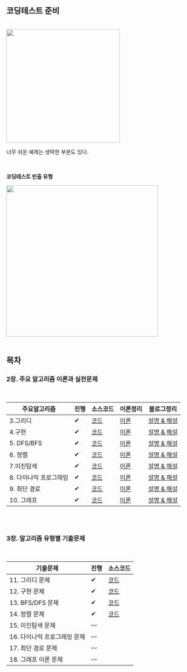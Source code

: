 ## 코딩테스트 준비
</br>
<img src = "https://user-images.githubusercontent.com/42762236/101512360-42125800-39be-11eb-9bcf-86173de1dada.png" width="300px">


너무 쉬운 예제는 생략한 부분도 있다.

</br>

**코딩테스트 빈출 유형**

<img src = "https://user-images.githubusercontent.com/42762236/113508081-fe54e700-9588-11eb-8bc3-79432665aec0.png" width="400px">


</br>
</br>

## 목차

### **2장. 주요 알고리즘 이론과 실전문제**

</br>

| 주요알고리즘     | 진행|  소스코드   |  이론정리    |  블로그정리  |
| ---- | ---- | ---- | ---- | ---- |
|   3.그리디   | ✔ |  [코드](https://github.com/Youngminah/thisiscodingtest/tree/master/2장.주요알고리즘이론/03.그리디)   |    [이론](https://github.com/Youngminah/thisiscodingtest/blob/master/2%EC%9E%A5.%EC%A3%BC%EC%9A%94%EC%95%8C%EA%B3%A0%EB%A6%AC%EC%A6%98%EC%9D%B4%EB%A1%A0/03.%EA%B7%B8%EB%A6%AC%EB%94%94/Readme.md)   |    [설명 & 해설](https://cau-meng2.tistory.com/70?category=826666)    |
|  4.구현  | ✔ |  [코드](https://github.com/Youngminah/thisiscodingtest/tree/master/2장.주요알고리즘이론/04.구현)    |   [이론](https://github.com/Youngminah/thisiscodingtest/blob/master/2%EC%9E%A5.%EC%A3%BC%EC%9A%94%EC%95%8C%EA%B3%A0%EB%A6%AC%EC%A6%98%EC%9D%B4%EB%A1%A0/04.%EA%B5%AC%ED%98%84/Readme.md)   |  [설명 & 해설](https://cau-meng2.tistory.com/73?category=826666)    |
| 5. DFS/BFS| ✔ | [코드](https://github.com/Youngminah/thisiscodingtest/tree/master/2장.주요알고리즘이론/05.DFSBFS)  | [이론](https://github.com/Youngminah/thisiscodingtest/blob/master/2%EC%9E%A5.%EC%A3%BC%EC%9A%94%EC%95%8C%EA%B3%A0%EB%A6%AC%EC%A6%98%EC%9D%B4%EB%A1%A0/05.DFSBFS/Readme.md)     |  [설명 & 해설](https://cau-meng2.tistory.com/75?category=826666)    |
|  6. 정렬  |  ✔ |  [코드](https://github.com/Youngminah/thisiscodingtest/tree/master/2장.주요알고리즘이론/06.정렬)   |        [이론](https://github.com/Youngminah/thisiscodingtest/blob/master/2%EC%9E%A5.%EC%A3%BC%EC%9A%94%EC%95%8C%EA%B3%A0%EB%A6%AC%EC%A6%98%EC%9D%B4%EB%A1%A0/06.%EC%A0%95%EB%A0%AC/Readme.md) |   [설명 & 해설](https://cau-meng2.tistory.com/76?category=826666) |
| 7.이진탐색 |  ✔ | [코드](https://github.com/Youngminah/thisiscodingtest/tree/master/2장.주요알고리즘이론/07.이진탐색)|  [이론](https://github.com/Youngminah/thisiscodingtest/blob/master/2%EC%9E%A5.%EC%A3%BC%EC%9A%94%EC%95%8C%EA%B3%A0%EB%A6%AC%EC%A6%98%EC%9D%B4%EB%A1%A0/07.%EC%9D%B4%EC%A7%84%ED%83%90%EC%83%89/Readme.md)    |  [설명 & 해설](https://cau-meng2.tistory.com/77?category=826666)   |
|  8. 다이나믹 프로그래밍  | ✔  |  [코드](https://github.com/Youngminah/thisiscodingtest/tree/master/2장.주요알고리즘이론/08.다이나믹)|   [이론](https://github.com/Youngminah/thisiscodingtest/tree/master/2%EC%9E%A5.%EC%A3%BC%EC%9A%94%EC%95%8C%EA%B3%A0%EB%A6%AC%EC%A6%98%EC%9D%B4%EB%A1%A0/08.%EB%8B%A4%EC%9D%B4%EB%82%98%EB%AF%B9)   |    [설명 & 해설](https://cau-meng2.tistory.com/95?category=826666)|
|   9. 최단 경로   |  ✔ | [코드](https://github.com/Youngminah/thisiscodingtest/tree/master/2장.주요알고리즘이론/09.최단경로)|     [이론](https://github.com/Youngminah/thisiscodingtest/tree/master/2%EC%9E%A5.%EC%A3%BC%EC%9A%94%EC%95%8C%EA%B3%A0%EB%A6%AC%EC%A6%98%EC%9D%B4%EB%A1%A0/08.%EB%8B%A4%EC%9D%B4%EB%82%98%EB%AF%B9) |   [설명 & 해설](https://cau-meng2.tistory.com/96?category=826666)|
|   10. 그래프  |  ✔ | [코드](https://github.com/Youngminah/thisiscodingtest/tree/master/2장.주요알고리즘이론/10.그래프이론)|     [이론](https://github.com/Youngminah/thisiscodingtest/blob/master/2%EC%9E%A5.%EC%A3%BC%EC%9A%94%EC%95%8C%EA%B3%A0%EB%A6%AC%EC%A6%98%EC%9D%B4%EB%A1%A0/10.%EA%B7%B8%EB%9E%98%ED%94%84%EC%9D%B4%EB%A1%A0/Readme.md) |   [설명 & 해설](https://cau-meng2.tistory.com/97?category=826666)|




</br>
</br>

### **3장. 알고리즘 유형별 기출문제**

</br>

|  기출문제                     |  진행  |소스코드 |
| ---------------------------- |  ---- |------- |
| 11. 그리디 문제               |  ✔ | [코드](https://github.com/Youngminah/thisiscodingtest/tree/master/3%EC%9E%A5.%EC%95%8C%EA%B3%A0%EB%A6%AC%EC%A6%98%EC%9C%A0%ED%98%95%EB%B3%84%EA%B8%B0%EC%B6%9C%EB%AC%B8%EC%A0%9C/11.%EA%B7%B8%EB%A6%AC%EB%94%94%EB%AC%B8%EC%A0%9C)        |
| 12. 구현 문제                 |   ✔ |  [코드](https://github.com/Youngminah/thisiscodingtest/tree/master/3장.알고리즘유형별기출문제/12.구현문제)|
| 13. BFS/DFS 문제              |  ✔ | [코드](https://github.com/Youngminah/thisiscodingtest/tree/master/3장.알고리즘유형별기출문제/13.BFS/DFS문제) |
| 14. 정렬 문제                 |  ✔ | [코드](https://github.com/Youngminah/thisiscodingtest/tree/master/3장.알고리즘유형별기출문제/13.BFS/DFS문제)|
| 15. 이진탐색 문제              |  〰 |        |
| 16. 다이나믹 프로그래밍 문제     |  〰 |        |
| 17. 최단 경로 문제             |  〰 |        |
| 18. 그래프 이론 문제            |  〰 |        |


